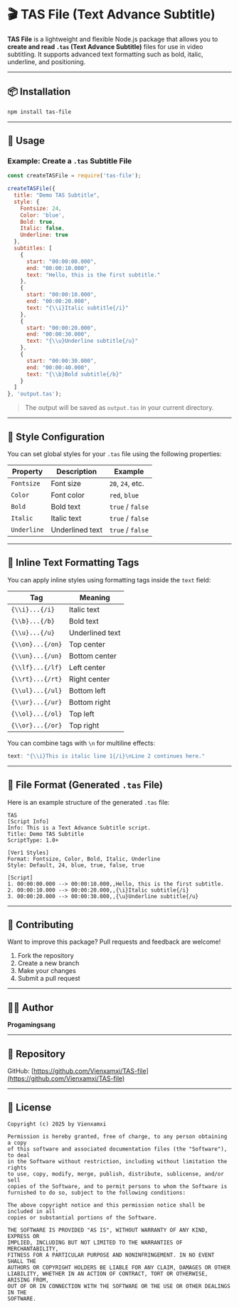 # 🎬 TAS File (Text Advance Subtitle)

**TAS File** is a lightweight and flexible Node.js package that allows you to **create and read `.tas` (Text Advance Subtitle)** files for use in video subtitling. It supports advanced text formatting such as bold, italic, underline, and positioning.

---

## 📦 Installation

```bash
npm install tas-file
````

---

## 🚀 Usage

### Example: Create a `.tas` Subtitle File

```js
const createTASFile = require('tas-file');

createTASFile({
  title: "Demo TAS Subtitle",
  style: {
    Fontsize: 24,
    Color: 'blue',
    Bold: true,
    Italic: false,
    Underline: true
  },
  subtitles: [
    {
      start: "00:00:00.000",
      end: "00:00:10.000",
      text: "Hello, this is the first subtitle."
    },
    {
      start: "00:00:10.000",
      end: "00:00:20.000",
      text: "{\\i}Italic subtitle{/i}"
    },
    {
      start: "00:00:20.000",
      end: "00:00:30.000",
      text: "{\\u}Underline subtitle{/u}"
    },
    {
      start: "00:00:30.000",
      end: "00:00:40.000",
      text: "{\\b}Bold subtitle{/b}"
    }
  ]
}, 'output.tas');
```

> The output will be saved as `output.tas` in your current directory.

---

## 🎨 Style Configuration

You can set global styles for your `.tas` file using the following properties:

| Property    | Description     | Example          |
| ----------- | --------------- | ---------------- |
| `Fontsize`  | Font size       | `20`, `24`, etc. |
| `Color`     | Font color      | `red`, `blue`    |
| `Bold`      | Bold text       | `true` / `false` |
| `Italic`    | Italic text     | `true` / `false` |
| `Underline` | Underlined text | `true` / `false` |

---

## 🔣 Inline Text Formatting Tags

You can apply inline styles using formatting tags inside the `text` field:

| Tag              | Meaning         |
| ---------------- | --------------- |
| `{\\i}...{/i}`   | Italic text     |
| `{\\b}...{/b}`   | Bold text       |
| `{\\u}...{/u}`   | Underlined text |
| `{\\on}...{/on}` | Top center      |
| `{\\un}...{/un}` | Bottom center   |
| `{\\lf}...{/lf}` | Left center     |
| `{\\rt}...{/rt}` | Right center    |
| `{\\ul}...{/ul}` | Bottom left     |
| `{\\ur}...{/ur}` | Bottom right    |
| `{\\ol}...{/ol}` | Top left        |
| `{\\or}...{/or}` | Top right       |

You can combine tags with `\n` for multiline effects:

```js
text: "{\\i}This is italic line 1{/i}\nLine 2 continues here."
```

---

## 📁 File Format (Generated `.tas` File)

Here is an example structure of the generated `.tas` file:

```
TAS
[Script Info]
Info: This is a Text Advance Subtitle script.
Title: Demo TAS Subtitle
ScriptType: 1.0+

[Ver1 Styles]
Format: Fontsize, Color, Bold, Italic, Underline
Style: Default, 24, blue, true, false, true

[Script]
1. 00:00:00.000 --> 00:00:10.000,,Hello, this is the first subtitle.
2. 00:00:10.000 --> 00:00:20.000,,{\i}Italic subtitle{/i}
3. 00:00:20.000 --> 00:00:30.000,,{\u}Underline subtitle{/u}
```

---

## 🤝 Contributing

Want to improve this package? Pull requests and feedback are welcome!

1. Fork the repository
2. Create a new branch
3. Make your changes
4. Submit a pull request

---

## 👨‍💻 Author

**Progamingsang**

---

## 🔗 Repository

GitHub: [https://github.com/Vienxamxi/TAS-file](https://github.com/Vienxamxi/TAS-file)

---
## 📄 License

````
Copyright (c) 2025 by Vienxamxi

Permission is hereby granted, free of charge, to any person obtaining a copy
of this software and associated documentation files (the "Software"), to deal
in the Software without restriction, including without limitation the rights
to use, copy, modify, merge, publish, distribute, sublicense, and/or sell
copies of the Software, and to permit persons to whom the Software is
furnished to do so, subject to the following conditions:

The above copyright notice and this permission notice shall be included in all
copies or substantial portions of the Software.

THE SOFTWARE IS PROVIDED "AS IS", WITHOUT WARRANTY OF ANY KIND, EXPRESS OR
IMPLIED, INCLUDING BUT NOT LIMITED TO THE WARRANTIES OF MERCHANTABILITY,
FITNESS FOR A PARTICULAR PURPOSE AND NONINFRINGEMENT. IN NO EVENT SHALL THE
AUTHORS OR COPYRIGHT HOLDERS BE LIABLE FOR ANY CLAIM, DAMAGES OR OTHER
LIABILITY, WHETHER IN AN ACTION OF CONTRACT, TORT OR OTHERWISE, ARISING FROM,
OUT OF OR IN CONNECTION WITH THE SOFTWARE OR THE USE OR OTHER DEALINGS IN THE
SOFTWARE.
